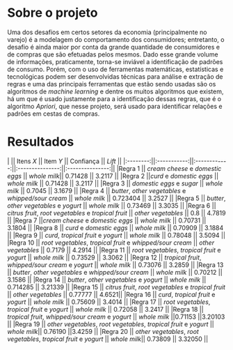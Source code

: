 # Sobre o projeto

Uma dos desafios em certos setores da economia (principalmente no varejo) é a modelagem do comportamento dos consumidores; entretanto, o desafio é ainda maior por conta da grande
quantidade de consumidores e de compras que são efetuadas pelos mesmos. Dado esse grande volume de informações, praticamente, torna-se inviável a identificação de padrões de 
consumo. Porém, com o uso de ferramentas matemáticas, estatísticas e tecnológicas podem ser desenvolvidas técnicas para análise e extração de regras e uma das principais ferramentas
que estão sendo usadas são os algoritmos de *machine learning* e dentre os muitos algoritmos que existem, há um que é usado justamente para a identificação dessas regras, que é o 
algoritmo *Apriori*, que nesse projeto, será usado para identificar relações e padrões em cestas de compras. 


# Resultados

|          ||  Itens *X*  ||   Item *Y*   ||    Confiança    ||     *Lift*      ||
|:--------:||:-----------:||:------------:||:---------------:||:---------------:||
|Regra 1   || *cream cheese* e *domestic eggs*  ||  *whole milk*||   0.71428    ||       3.2117    ||
|Regra 2   ||*curd* e *domestic eggs*      ||  *whole milk*      ||  0.71428       ||     3.2117       ||
|Regra 3   || *domestic eggs* e *sugar*      || *whole milk*      ||   0.7045       ||       3.1679       ||
|Regra 4   || *butter*, *other vegetables* e *whipped/sour cream*   || *whole milk*    || 0.723404 ||  3.2527  ||
|Regra 5   || *butter*, *other vegetables* e *yogurt*  ||  *whole milk*  ||  0.73469  ||      3.3035       ||
|Regra 6   || *citrus fruit*, *root vegetables* e *tropical fruit* ||  *other vegetables*  ||  0.8 || 4.7819  ||
|Regra 7   ||*cream cheese* e *domestic eggs*      || *whole milk* ||    0.70731  ||    3.1804    ||
|Regra 8   || *curd* e *domestic eggs*       || *whole milk*  ||    0.70909 ||   3.1884    ||
|Regra 9   || *curd*, *tropical fruit* e *yogurt*  || *whole milk*  ||  0.78048   ||   3.5094  ||
|Regra 10  || *root vegetables*, *tropical fruit* e *whipped/sour cream* ||  *other vegetables* ||  0.7179 || 4.2914  ||
|Regra 11  || *root vegetables*, *tropical fruit* e *yogurt* ||  *whole milk*  ||  0.73529   ||   3.3062 ||
|Regra 12  || *tropical fruit*, *whipped/sour cream* e *yogurt* ||  *whole milk* ||  0.73076  ||  3.2859 ||
|Regra 13  || *butter*, *other vegetables* e *whipped/sour cream* || *whole milk* || 0.70212 ||   3.1586 ||
|Regra 14  || *butter*, *other vegetables* e  *yogurt* ||  *whole milk*  ||  0.714285 ||  3.21339 ||
|Regra 15  || *citrus fruit*, *root vegetables* e *tropical fruit* || *other vegetables* ||  0.77777 ||  4.6521||
|Regra 16  || *curd*, *tropical fruit* e *yogurt* ||  *whole milk*  ||  0.75609 || 3.4014  ||
|Regra 17  || *root vegetables*, *tropical fruit* e *yogurt*  || *whole milk* || 0.72058 || 3.2417  ||
|Regra 18  || *tropical fruit*, *whipped/sour cream* e *yogurt*   || *whole milk* ||0.71153 ||3.20103 ||
|Regra 19  || *other vegetables*, *root vegetables*, *tropical fruit* e *yogurt*  || *whole milk*|| 0.76190 ||3.4259 ||
|Regra 20  || *other vegetables*, *root vegetables*, *tropical fruit* e *yogurt*  || *whole milk*|| 0.73809 || 3.32050 ||










